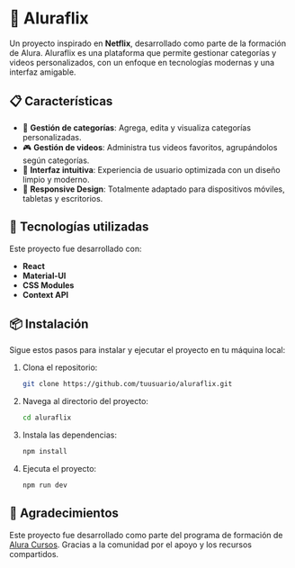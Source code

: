 # 🎥 Aluraflix  

Un proyecto inspirado en **Netflix**, desarrollado como parte de la formación de Alura. Aluraflix es una plataforma que permite gestionar categorías y videos personalizados, con un enfoque en tecnologías modernas y una interfaz amigable.  

## 📋 Características  

- 🔂 **Gestión de categorías**: Agrega, edita y visualiza categorías personalizadas.  
- 🎮 **Gestión de videos**: Administra tus videos favoritos, agrupándolos según categorías.  
- 🎨 **Interfaz intuitiva**: Experiencia de usuario optimizada con un diseño limpio y moderno.  
- 📱 **Responsive Design**: Totalmente adaptado para dispositivos móviles, tabletas y escritorios.  

## 🚀 Tecnologías utilizadas  

Este proyecto fue desarrollado con:  
- **React**  
- **Material-UI**  
- **CSS Modules**  
- **Context API**  

## 📦 Instalación  

Sigue estos pasos para instalar y ejecutar el proyecto en tu máquina local:  

1. Clona el repositorio:  
   ```bash  
   git clone https://github.com/tuusuario/aluraflix.git  
   ```  
2. Navega al directorio del proyecto:  
   ```bash  
   cd aluraflix  
   ```  
3. Instala las dependencias:  
   ```bash  
   npm install  
   ```  
4. Ejecuta el proyecto:  
   ```bash  
   npm run dev  
   ```  

## 🌟 Agradecimientos  

Este proyecto fue desarrollado como parte del programa de formación de [Alura Cursos](https://www.aluracursos.com/). Gracias a la comunidad por el apoyo y los recursos compartidos.

